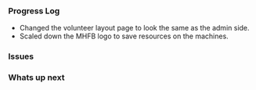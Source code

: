 
### Progress Log
- Changed the volunteer layout page to look the same as the admin side.
- Scaled down the MHFB logo to save resources on the machines.

### Issues

### Whats up next
<!--stackedit_data:
eyJoaXN0b3J5IjpbMTI4ODQxNzkzMSwtMTA3ODY5Mjc5OF19
-->